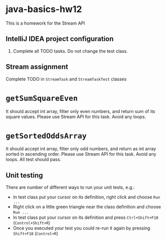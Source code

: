 # java-basics-hw12

This is a homework for the Stream API

## IntelliJ IDEA project configuration
1. Complete all TODO tasks. Do not change the test class.

## Stream assignment
Complete TODO in `StreamTask` and `StreamTaskTest` classes

# `getSumSquareEven`
It should accept int array, filter only even numbers, and return sum of its square values.
Please use Stream API for this task. Avoid any loops.

# `getSortedOddsArray`
It should accept int array, filter only odd numbers, and return as int array sorted in ascending order.
Please use Stream API for this task. Avoid any loops.
All test should pass.

## Unit testing
There are number of different ways to run your unit tests, e.g.:
* In test class put your cursor on its definition, right click and choose `Run ...`
* Right click on a little green triangle near the class definition and choose `Run ...`
* In test class put your cursor on its definition and press `Ctrl+Shift+F10` (`Control+Shift+R`)
* Once you executed your test you could re-run it again by pressing `Shift+F10` (`Control+R`)